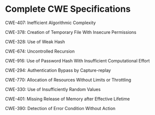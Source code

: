 

# Complete CWE Specifications

CWE-407: Inefficient Algorithmic Complexity

CWE-378: Creation of Temporary File With Insecure Permissions

CWE-328: Use of Weak Hash

CWE-674: Uncontrolled Recursion

CWE-916: Use of Password Hash With Insufficient Computational Effort

CWE-294: Authentication Bypass by Capture-replay

CWE-770: Allocation of Resources Without Limits or Throttling

CWE-330: Use of Insufficiently Random Values

CWE-401: Missing Release of Memory after Effective Lifetime

CWE-390: Detection of Error Condition Without Action